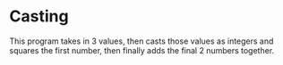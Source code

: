 # Casting
This program takes in 3 values, then casts those values as integers and squares the first number, then finally adds the final 2 numbers together.
